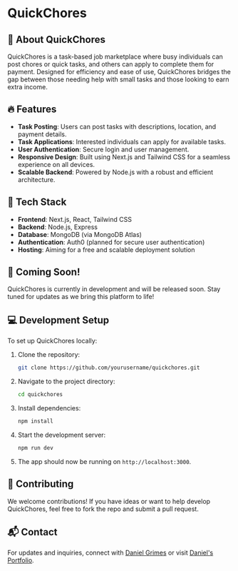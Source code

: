 # QuickChores

## 🚀 About QuickChores
QuickChores is a task-based job marketplace where busy individuals can post chores or quick tasks, and others can apply to complete them for payment. Designed for efficiency and ease of use, QuickChores bridges the gap between those needing help with small tasks and those looking to earn extra income.

## 🔥 Features
- **Task Posting**: Users can post tasks with descriptions, location, and payment details.
- **Task Applications**: Interested individuals can apply for available tasks.
- **User Authentication**: Secure login and user management.
- **Responsive Design**: Built using Next.js and Tailwind CSS for a seamless experience on all devices.
- **Scalable Backend**: Powered by Node.js with a robust and efficient architecture.

## 📌 Tech Stack
- **Frontend**: Next.js, React, Tailwind CSS
- **Backend**: Node.js, Express
- **Database**: MongoDB (via MongoDB Atlas)
- **Authentication**: Auth0 (planned for secure user authentication)
- **Hosting**: Aiming for a free and scalable deployment solution

## 🎉 Coming Soon!
QuickChores is currently in development and will be released soon. Stay tuned for updates as we bring this platform to life!

## 💻 Development Setup
To set up QuickChores locally:

1. Clone the repository:
   ```bash
   git clone https://github.com/yourusername/quickchores.git
   ```

2. Navigate to the project directory:
   ```bash
   cd quickchores
   ```

3. Install dependencies:
   ```bash
   npm install
   ```

4. Start the development server:
   ```bash
   npm run dev
   ```

5. The app should now be running on `http://localhost:3000`.

## 🤝 Contributing
We welcome contributions! If you have ideas or want to help develop QuickChores, feel free to fork the repo and submit a pull request.

## 📬 Contact
For updates and inquiries, connect with [Daniel Grimes](https://www.linkedin.com/in/daniel-grimes1023) or visit [Daniel's Portfolio](https://dgrimes1023.github.io/portfolio/).

